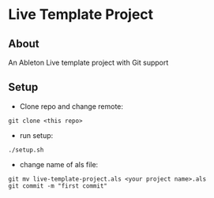# Live Template Project
## About
An Ableton Live template project with Git support

## Setup
* Clone repo and change remote:
```
git clone <this repo>
```
* run setup: 
```
./setup.sh
```
* change name of als file: 
```
git mv live-template-project.als <your project name>.als
git commit -m "first commit"
```
